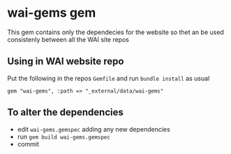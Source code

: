 # wai-gems gem

This gem contains only the dependecies for the website so thet an be used consistenly between all the WAI site repos

## Using in WAI website repo

Put the following in the repos `Gemfile` and run `bundle install` as usual

```
gem "wai-gems", :path => "_external/data/wai-gems"
```

## To alter the dependencies

* edit  `wai-gems.gemspec` adding any new dependencies
* run `gem build wai-gems.gemspec`
* commit
